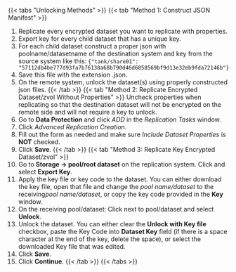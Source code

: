 ---
---

{{< tabs "Unlocking Methods" >}}
{{< tab "Method 1: Construct JSON Manifest" >}}
1. Replicate every encrypted dataset you want to replicate with properties. 
2. Export key for every child dataset that has a unique key. 
3. For each child dataset construct a proper json with poolname/datasetname of the destination system and key from the source system like this: 
   `{"tank/share01": "57112db4be777d93fa7b76138a68b790d46d6858569bf9d13e32eb9fda72146b"}`
5. Save this file with the extension <file>.json<file>. 
6. On the remote system, unlock the dataset(s) using properly constructed <file>json<file> files.
{{< /tab >}}
{{< tab "Method 2: Replicate Encrypted Dataset/zvol Without Properties" >}}
Uncheck properties when replicating so that the destination dataset will not be encrypted on the remote side and will not require a key to unlock.
1. Go to **Data Protection** and click *ADD* in the *Replication Tasks* window.
2. Click *Advanced Replication Creation*.
3. Fill out the form as needed and make sure *Include Dataset Properties* is **NOT** checked.
4. Click **Save**.
{{< /tab >}}
{{< tab "Method 3: Replicate Key Encrypted Dataset/zvol" >}}
1. Go to **Storage -> pool/root dataset** on the replication system. Click <i class="fa fa-ellipsis-v" aria-hidden="true" title="Options"></i> and select **Export Key**.
2. Apply the key file or key code to the dataset. You can either download the key file, open that file and change the *pool name/dataset* to the receiving*pool name/dataset*, or copy the key code provided in the **Key** window.
3. On the receiving pool/dataset: Click <i class="fa fa-ellipsis-v" aria-hidden="true" title="Options"></i> next to pool/dataset and select **Unlock**.
4. Unlock the dataset. You can either clear the **Unlock with Key file** checkbox, paste the Key Code into **Dataset Key** field (if there is a space character at the end of the key, delete the space), or select the downloaded Key file that was edited.
5. Click **Save**.
5. Click **Continue**.
{{< /tab >}}
{{< /tabs >}}

